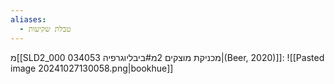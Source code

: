 ```yaml
---
aliases:
  - טבלת שקיעות
---
```

מ[[SLD2_000 034053 מכניקת מוצקים 2מ#ביבליוגרפיה|(Beer, 2020)]]:
![[Pasted image 20241027130058.png|bookhue]]